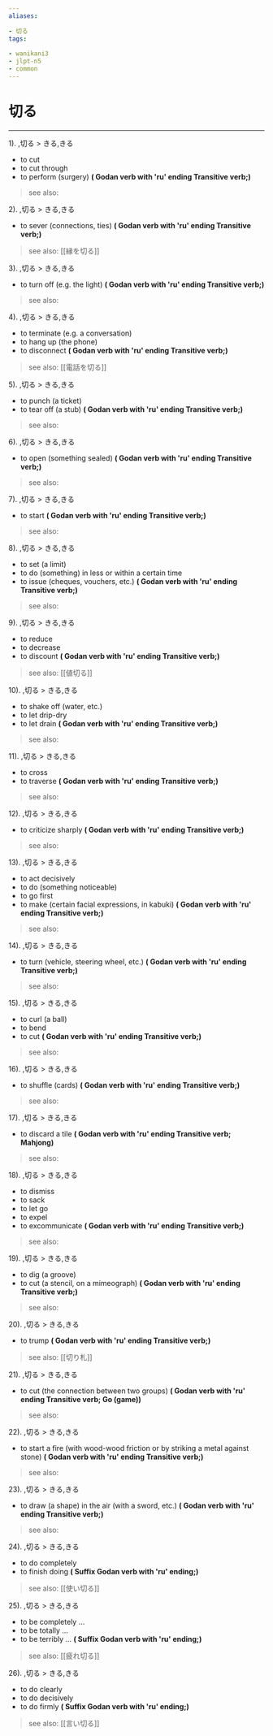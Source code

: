 ```yaml
---
aliases:
    
- 切る
tags:
    
- wanikani3
- jlpt-n5
- common
---
```


# 切る
---
1).
,切る > きる,きる

- to cut
- to cut through
- to perform (surgery)
**( Godan verb with 'ru' ending Transitive verb;)**
> see also: 
            
2).
,切る > きる,きる

- to sever (connections, ties)
**( Godan verb with 'ru' ending Transitive verb;)**
> see also:  [[縁を切る]]
            
3).
,切る > きる,きる

- to turn off (e.g. the light)
**( Godan verb with 'ru' ending Transitive verb;)**
> see also: 
            
4).
,切る > きる,きる

- to terminate (e.g. a conversation)
- to hang up (the phone)
- to disconnect
**( Godan verb with 'ru' ending Transitive verb;)**
> see also:  [[電話を切る]]
            
5).
,切る > きる,きる

- to punch (a ticket)
- to tear off (a stub)
**( Godan verb with 'ru' ending Transitive verb;)**
> see also: 
            
6).
,切る > きる,きる

- to open (something sealed)
**( Godan verb with 'ru' ending Transitive verb;)**
> see also: 
            
7).
,切る > きる,きる

- to start
**( Godan verb with 'ru' ending Transitive verb;)**
> see also: 
            
8).
,切る > きる,きる

- to set (a limit)
- to do (something) in less or within a certain time
- to issue (cheques, vouchers, etc.)
**( Godan verb with 'ru' ending Transitive verb;)**
> see also: 
            
9).
,切る > きる,きる

- to reduce
- to decrease
- to discount
**( Godan verb with 'ru' ending Transitive verb;)**
> see also:  [[値切る]]
            
10).
,切る > きる,きる

- to shake off (water, etc.)
- to let drip-dry
- to let drain
**( Godan verb with 'ru' ending Transitive verb;)**
> see also: 
            
11).
,切る > きる,きる

- to cross
- to traverse
**( Godan verb with 'ru' ending Transitive verb;)**
> see also: 
            
12).
,切る > きる,きる

- to criticize sharply
**( Godan verb with 'ru' ending Transitive verb;)**
> see also: 
            
13).
,切る > きる,きる

- to act decisively
- to do (something noticeable)
- to go first
- to make (certain facial expressions, in kabuki)
**( Godan verb with 'ru' ending Transitive verb;)**
> see also: 
            
14).
,切る > きる,きる

- to turn (vehicle, steering wheel, etc.)
**( Godan verb with 'ru' ending Transitive verb;)**
> see also: 
            
15).
,切る > きる,きる

- to curl (a ball)
- to bend
- to cut
**( Godan verb with 'ru' ending Transitive verb;)**
> see also: 
            
16).
,切る > きる,きる

- to shuffle (cards)
**( Godan verb with 'ru' ending Transitive verb;)**
> see also: 
            
17).
,切る > きる,きる

- to discard a tile
**( Godan verb with 'ru' ending Transitive verb; Mahjong)**
> see also: 
            
18).
,切る > きる,きる

- to dismiss
- to sack
- to let go
- to expel
- to excommunicate
**( Godan verb with 'ru' ending Transitive verb;)**
> see also: 
            
19).
,切る > きる,きる

- to dig (a groove)
- to cut (a stencil, on a mimeograph)
**( Godan verb with 'ru' ending Transitive verb;)**
> see also: 
            
20).
,切る > きる,きる

- to trump
**( Godan verb with 'ru' ending Transitive verb;)**
> see also:  [[切り札]]
            
21).
,切る > きる,きる

- to cut (the connection between two groups)
**( Godan verb with 'ru' ending Transitive verb; Go (game))**
> see also: 
            
22).
,切る > きる,きる

- to start a fire (with wood-wood friction or by striking a metal against stone)
**( Godan verb with 'ru' ending Transitive verb;)**
> see also: 
            
23).
,切る > きる,きる

- to draw (a shape) in the air (with a sword, etc.)
**( Godan verb with 'ru' ending Transitive verb;)**
> see also: 
            
24).
,切る > きる,きる

- to do completely
- to finish doing
**( Suffix Godan verb with 'ru' ending;)**
> see also:  [[使い切る]]
            
25).
,切る > きる,きる

- to be completely ...
- to be totally ...
- to be terribly ...
**( Suffix Godan verb with 'ru' ending;)**
> see also:  [[疲れ切る]]
            
26).
,切る > きる,きる

- to do clearly
- to do decisively
- to do firmly
**( Suffix Godan verb with 'ru' ending;)**
> see also:  [[言い切る]]
            